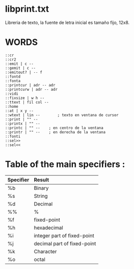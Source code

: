 # libprint.txt #

Libreria de texto, la fuente de letra inicial es tamaño fijo, 12x8.

# WORDS #

```
::cr
::cr2
::emit | c --
::gemit | c --
::emitout? | -- f
::fontd
::fonta
::printcur | adr -- adr
::printcurw | adr -- adr
::vidi
::fixsize | w h --
::ttext | fil col --
::home
::at | x y --
::wtext | lin --		; texto en ventana de cursor
::print | "" --
::printx | "" --
::printc | "" --	; en centro de la ventana
::printr | "" --	; en derecha de la ventana
::fonti
::sel>>
::sel<<
```

# Table of the main specifiers : #

| **Specifier** | **Result** |
|:--------------|:-----------|
| %b | Binary |
| %s | String |
| %d | Decimal |
| %% | % |
| %f | fixed-point |
| %h | hexadecimal |
| %i | integer part of fixed-point |
| %j | decimal part of fixed-point |
| %k | Character |
| %o | octal |